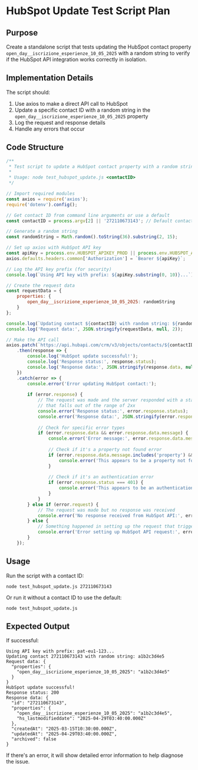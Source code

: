 # HubSpot Update Test Script Plan

## Purpose
Create a standalone script that tests updating the HubSpot contact property `open_day__iscrizione_esperienze_10_05_2025` with a random string to verify if the HubSpot API integration works correctly in isolation.

## Implementation Details

The script should:

1. Use axios to make a direct API call to HubSpot
2. Update a specific contact ID with a random string in the `open_day__iscrizione_esperienze_10_05_2025` property
3. Log the request and response details
4. Handle any errors that occur

## Code Structure

```javascript
/**
 * Test script to update a HubSpot contact property with a random string
 * 
 * Usage: node test_hubspot_update.js <contactID>
 */

// Import required modules
const axios = require('axios');
require('dotenv').config();

// Get contact ID from command line arguments or use a default
const contactID = process.argv[2] || '272110673143'; // Default contact ID

// Generate a random string
const randomString = Math.random().toString(36).substring(2, 15);

// Set up axios with HubSpot API key
const apiKey = process.env.HUBSPOT_APIKEY_PROD || process.env.HUBSPOT_APIKEY_SAND;
axios.defaults.headers.common['Authorization'] = `Bearer ${apiKey}`;

// Log the API key prefix (for security)
console.log(`Using API key with prefix: ${apiKey.substring(0, 10)}...`);

// Create the request data
const requestData = {
    properties: {
        open_day__iscrizione_esperienze_10_05_2025: randomString
    }
};

console.log(`Updating contact ${contactID} with random string: ${randomString}`);
console.log('Request data:', JSON.stringify(requestData, null, 2));

// Make the API call
axios.patch(`https://api.hubapi.com/crm/v3/objects/contacts/${contactID}`, requestData)
    .then(response => {
        console.log('HubSpot update successful!');
        console.log('Response status:', response.status);
        console.log('Response data:', JSON.stringify(response.data, null, 2));
    })
    .catch(error => {
        console.error('Error updating HubSpot contact:');
        
        if (error.response) {
            // The request was made and the server responded with a status code
            // that falls out of the range of 2xx
            console.error('Response status:', error.response.status);
            console.error('Response data:', JSON.stringify(error.response.data, null, 2));
            
            // Check for specific error types
            if (error.response.data && error.response.data.message) {
                console.error('Error message:', error.response.data.message);
                
                // Check if it's a property not found error
                if (error.response.data.message.includes('property') && error.response.data.message.includes('not found')) {
                    console.error('This appears to be a property not found error. The property might not exist in HubSpot.');
                }
                
                // Check if it's an authentication error
                if (error.response.status === 401) {
                    console.error('This appears to be an authentication error. The API key might be invalid or expired.');
                }
            }
        } else if (error.request) {
            // The request was made but no response was received
            console.error('No response received from HubSpot API:', error.request);
        } else {
            // Something happened in setting up the request that triggered an Error
            console.error('Error setting up HubSpot API request:', error.message);
        }
    });
```

## Usage

Run the script with a contact ID:

```
node test_hubspot_update.js 272110673143
```

Or run it without a contact ID to use the default:

```
node test_hubspot_update.js
```

## Expected Output

If successful:
```
Using API key with prefix: pat-eu1-123...
Updating contact 272110673143 with random string: a1b2c3d4e5
Request data: {
  "properties": {
    "open_day__iscrizione_esperienze_10_05_2025": "a1b2c3d4e5"
  }
}
HubSpot update successful!
Response status: 200
Response data: {
  "id": "272110673143",
  "properties": {
    "open_day__iscrizione_esperienze_10_05_2025": "a1b2c3d4e5",
    "hs_lastmodifieddate": "2025-04-29T03:40:00.000Z"
  },
  "createdAt": "2025-03-15T10:30:00.000Z",
  "updatedAt": "2025-04-29T03:40:00.000Z",
  "archived": false
}
```

If there's an error, it will show detailed error information to help diagnose the issue.
